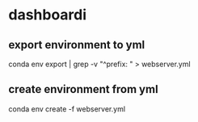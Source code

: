 # dashboardi

## export environment to yml
conda env export | grep -v "^prefix: " > webserver.yml

## create environment from yml
conda env create -f webserver.yml
